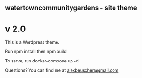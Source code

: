 ## watertowncommunitygardens - site theme

# v 2.0

This is a Wordpress theme.

Run npm install then npm build

To serve, run docker-compose up -d

Questions? You can find me at alexbeuscher@gmail.com
